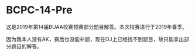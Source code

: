 # BCPC-14-Pre
这是2019年第14届BUAA校赛预赛部分题目解答。本次校赛进行于2019年春季。

因为我本人没有AK，赛后也没能补题，现在OJ上已经找不到题目，故只能拿出部分题目的解答。
